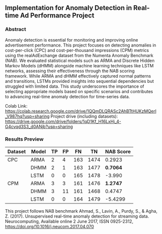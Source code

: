 ## Implementation for Anomaly Detection in Real-time Ad Performance Project

### Abstract
Anomaly detection is essential for monitoring and improving online advertisement performance. This project focuses on detecting anomalies in cost-per-click (CPC) and cost-per-thousand impressions (CPM) metrics using the realAdExchange dataset from the Numenta Anomaly Benchmark (NAB). We evaluated statistical models such as ARMA and Discrete Hidden Markov Models (dHMM) alongside machine learning techniques like LSTM networks, assessing their effectiveness through the NAB scoring framework. While ARMA and dHMM effectively captured normal patterns and transitions, LSTMs provided insights into sequential dependencies but struggled with limited data. This study underscores the importance of selecting appropriate models based on specific scenarios and contributes to advancing real-time anomaly detection for time-series data.

Colab Link: https://colab.research.google.com/drive/1QQmDLQRASc2AhBTtHUKzMQerl_V987hq?usp=sharing
Project drive (including datasets): https://drive.google.com/drive/folders/1qD1Kf_H16LxHj_4-G4cvqd3S3_d0ANjb?usp=sharing

### Results Preview

| Dataset | Model | TP  | FP  | FN  | TN   | NAB Score |
|---------|-------|------|------|------|------|-----------|
| CPC     | ARMA  | 2    | 4    | 163  | 1474 | 0.2923    |
|         | DHMM  | 2    | 1    | 163  | 1477 | **0.7064** |
|         | LSTM  | 0    | 0    | 165  | 1478 | -3.990    |
| CPM     | ARMA  | 3    | 3    | 161  | 1476 | **1.2747** |
|         | DHMM  | 3    | 11   | 161  | 1468 | 0.4747    |
|         | LSTM  | 0    | 0    | 164  | 1479 | -5.4299   |


This project follows NAB benchmark
Ahmad, S., Lavin, A., Purdy, S., & Agha, Z. (2017). Unsupervised real-time anomaly detection for streaming data. Neurocomputing, Available online 2 June 2017, ISSN 0925-2312, https://doi.org/10.1016/j.neucom.2017.04.070

